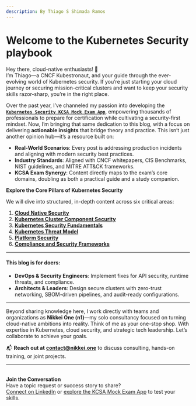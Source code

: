 ```yaml
---
description: By Thiago S Shimada Ramos
---
```


# Welcome to the Kubernetes Security playbook

Hey there, cloud-native enthusiasts! 👋\
I’m Thiago—a CNCF Kubestronaut, and your guide through the ever-evolving world of Kubernetes security. If  you’re just starting your cloud journey or securing mission-critical clusters and want to keep your security skills razor-sharp, you’re in the right place.

Over the past year, I’ve channeled my passion into developing the [**`Kubernetes Security KCSA Mock Exam App`**](https://github.com/thiago4go/kubernetes-security-kcsa-mock), empowering thousands of professionals to prepare for certification while cultivating a security-first mindset. Now, I’m bringing that same dedication to this blog, with a focus on delivering **actionable insights** that bridge theory and practice. This isn’t just another opinion hub—it’s a resource built on:

* **Real-World Scenarios**: Every post is addressing production incidents and aligning with modern security best practices.
* **Industry Standards**: Aligned with CNCF whitepapers, CIS Benchmarks, NIST guidelines, and MITRE ATT\&CK frameworks.
* **KCSA Exam Synergy**: Content directly maps to the exam’s core domains, doubling as both a practical guide and a study companion.

**Explore the Core Pillars of Kubernetes Security**

We will dive into structured, in-depth content across six critical areas:

1. [**Cloud Native Security**](broken-reference)
2. [**Kubernetes Cluster Component Security**](broken-reference)
3. [**Kubernetes Security Fundamentals**](broken-reference)
4. [**Kubernetes Threat Model**](broken-reference)
5. [**Platform Security**](broken-reference)
6. [**Compliance and Security Frameworks**](broken-reference)

***

#### This blog is for **doers**:

* **DevOps & Security Engineers**: Implement fixes for API security, runtime threats, and compliance.
* **Architects & Leaders**: Design secure clusters with zero-trust networking, SBOM-driven pipelines, and audit-ready configurations.

***

Beyond sharing knowledge here, I work directly with teams and organizations as **Nikkei One (n1)**—my solo consultancy focused on turning cloud-native ambitions into reality. Think of me as your one-stop shop. With expertise in Kubernetes, cloud security, and strategic tech leadership. Let’s collaborate to achieve your goals.

📬 **Reach out at** [**contact@nikkei.one**](mailto:contact@nikkei.one) to discuss consulting, hands-on training, or joint projects.

***

\
**Join the Conversation**\
Have a topic request or success story to share?\
[Connect on LinkedIn](https://www.linkedin.com/in/thiago4go/) or [explore the KCSA Mock Exam App](https://kubernetes-security-kcsa-mock.vercel.app/) to test your skills.
